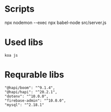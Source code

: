 # Scripts
npx nodemon --exec npx babel-node src/server.js

# Used libs
    koa js
# Requrable libs
	"@hapi/boom": "^9.1.4",
    "@hapi/hapi": "^20.2.1",
    "dotenv": "^10.0.0",
    "firebase-admin": "^10.0.0",
    "mysql": "^2.18.1"